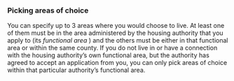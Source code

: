 ###  Picking areas of choice

You can specify up to 3 areas where you would choose to live. At least one of
them must be in the area administered by the housing authority that you apply
to (its _functional area_ ) and the others must be either in that functional
area or within the same county. If you do not live in or have a connection
with the housing authority’s own functional area, but the authority has agreed
to accept an application from you, you can only pick areas of choice within
that particular authority’s functional area.
